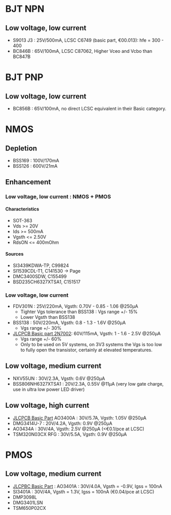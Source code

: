 # BJT NPN
## Low voltage, low current
* S9013 J3 : 25V/500mA, LCSC C6749 (basic part, €00.013): hfe = 300 - 400
* BC846B : 65V/100mA, LCSC C87062, Higher Vceo and Vcbo than BC847B

# BJT PNP
## Low voltage, low current
* BC856B : 65V/100mA, no direct LCSC equivalent in their Basic category.

# NMOS
## Depletion
* BSS169 : 100V/170mA
* BSS126 : 600V/21mA

## Enhancement
### Low voltage, low current : NMOS + PMOS
#### Characteristics
* SOT-363
* Vds >= 20V
* Ids >= 500mA
* Vgsth <= 2.50V
* RdsON <= 400mOhm

#### Sources
* SI3439KDWA-TP, C99824
* SI1539CDL-T1, C141530 -> Page
* DMC3400SDW, C155499
* BSD235CH6327XTSA1, C151517

### Low voltage, low current
* FDV301N : 25V/220mA, Vgsth: 0.70V - 0.85 - 1.06 @250µA
  * Tighter Vgs tolerance than BSS138 : Vgs range +/- 15%
  * Lower Vgsth than BSS138
* BSS138 : 50V/220mA, Vgsth: 0.8 - 1.3 - 1.6V @250µA
  * Vgs range +/- 30%
* [JLCPCB Basic part 2N7002](https://lcsc.com/product-detail/MOSFETs_Jiangsu-Changjing-Electronics-Technology-Co.%2C-Ltd.-Jiangsu-Changjing-Electronics-Technology-Co.%2C-Ltd.-2N7002_C8545.html): 60V/115mA, Vgsth: 1 - 1.6 - 2.5V @250µA
  * Vgs range +/- 60%
  * Only to be used on 5V systems, on 3V3 systems the Vgs is too low to fully open the transistor, certainly at elevated temperatures.

## Low voltage, medium current
* NXV55UN : 30V/2.3A, Vgsth: 0.6V @250µA
* BSS806NH6327XTSA1 : 20V/2.3A, 0.55V @11µA (very low gate charge, use in ultra low power LED driver)

## Low voltage, high current
* [JLCPCB Basic Part](https://www.lcsc.com/product-detail/MOSFETs_Alpha-%26-Omega-Semicon-Alpha-%26-Omega-Semicon-AO3400A_C20917.html) AO3400A : 30V/5.7A, Vgsth: 1.05V @250µA
* DMG3414U-7 : 20V/4.2A, Vgsth: 0.9V @250µA
* AO3434A : 30V/4A, Vgsth: 2.5V @250µA (<€0.1/pce at LCSC)
* TSM320N03CX RFG : 30V/5.5A, Vgsth: 0.9V @250µA

# PMOS
## Low voltage, medium current
* [JLCPBC Basic Part](https://jlcpcb.com/partdetail/Alpha_OmegaSemicon-AO3401A/C15127) : AO3401A : 30V/4.0A, Vgsth = -0.9V, Igss = 100nA
* SI3401A : 30V/4A, Vgsth = 1.3V, Igss = 100nA (€0.04/pce at LCSC)
* DMP3098L
* DMG3401LSN
* TSM650P02CX